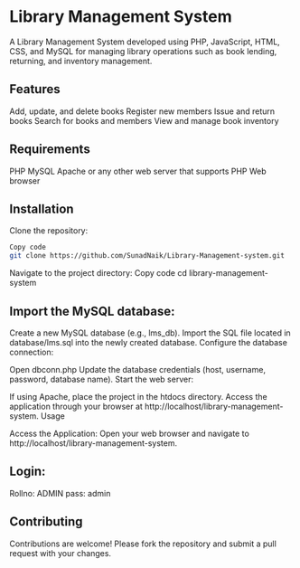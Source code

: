 # Library Management System


A Library Management System developed using PHP, JavaScript, HTML, CSS, and MySQL for managing library operations such as book lending, returning, and inventory management.


## Features

Add, update, and delete books
Register new members
Issue and return books
Search for books and members
View and manage book inventory

## Requirements

PHP 
MySQL 
Apache or any other web server that supports PHP
Web browser

## Installation
Clone the repository:

```bash
Copy code
git clone https://github.com/SunadNaik/Library-Management-system.git
```
Navigate to the project directory:
Copy code
cd library-management-system

## Import the MySQL database:

Create a new MySQL database (e.g., lms_db).
Import the SQL file located in database/lms.sql into the newly created database.
Configure the database connection:

Open dbconn.php 
Update the database credentials (host, username, password, database name).
Start the web server:

If using Apache, place the project in the htdocs directory.
Access the application through your browser at http://localhost/library-management-system.
Usage

Access the Application:
Open your web browser and navigate to http://localhost/library-management-system.

## Login:
Rollno: ADMIN
pass: admin

## Contributing

Contributions are welcome! Please fork the repository and submit a pull request with your changes.




